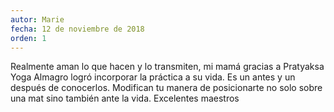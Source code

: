 ```yaml
---
autor: Marie
fecha: 12 de noviembre de 2018
orden: 1
---
```

Realmente aman lo que hacen y lo transmiten, mi mamá gracias a Pratyaksa Yoga Almagro
logró incorporar la práctica a su vida. Es un antes y un después de conocerlos. Modifican tu
manera de posicionarte no solo sobre una mat sino también ante la vida. Excelentes maestros